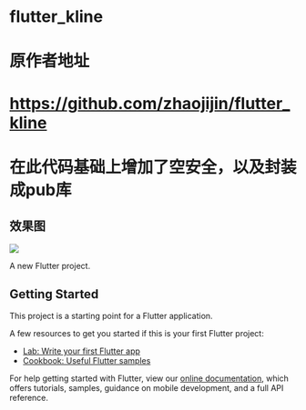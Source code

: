 # flutter_kline

# 原作者地址
# https://github.com/zhaojijin/flutter_kline
# 在此代码基础上增加了空安全，以及封装成pub库

## 效果图

![](https://github.com/zhaojijin/flutter_kline/blob/master/0002.gif)

A new Flutter project.

## Getting Started

This project is a starting point for a Flutter application.

A few resources to get you started if this is your first Flutter project:

- [Lab: Write your first Flutter app](https://flutter.io/docs/get-started/codelab)
- [Cookbook: Useful Flutter samples](https://flutter.io/docs/cookbook)

For help getting started with Flutter, view our 
[online documentation](https://flutter.io/docs), which offers tutorials, 
samples, guidance on mobile development, and a full API reference.
